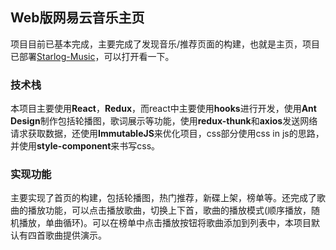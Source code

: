 ## Web版网易云音乐主页

项目目前已基本完成，主要完成了发现音乐/推荐页面的构建，也就是主页，项目已部署[Starlog-Music](http://120.53.125.40:7878/)，可以打开看一下。

### 技术栈
本项目主要使用**React**，**Redux**，而react中主要使用**hooks**进行开发，使用**Ant Design**制作包括轮播图，歌词展示等功能，使用**redux-thunk**和**axios**发送网络请求获取数据，还使用**ImmutableJS**来优化项目，css部分使用css in js的思路，并使用**style-component**来书写css。

### 实现功能
主要实现了首页的构建，包括轮播图，热门推荐，新碟上架，榜单等。还完成了歌曲的播放功能，可以点击播放歌曲，切换上下首，歌曲的播放模式(顺序播放，随机播放，单曲循环)。可以在榜单中点击播放按钮将歌曲添加到列表中，本项目默认有四首歌曲提供演示。